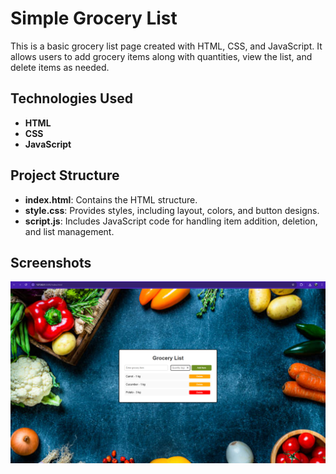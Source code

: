 # Simple Grocery List

This is a basic grocery list page created with HTML, CSS, and JavaScript. It allows users to add grocery items along with quantities, view the list, and delete items as needed.

## Technologies Used

- **HTML**
- **CSS**
- **JavaScript**

## Project Structure

- **index.html**: Contains the HTML structure.
- **style.css**: Provides styles, including layout, colors, and button designs.
- **script.js**: Includes JavaScript code for handling item addition, deletion, and list management.

## Screenshots

![Grocery List Page Screenshot](./grocerypage.png)

